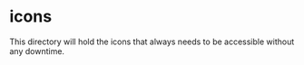# icons

This directory will hold the icons that always needs to be accessible without any downtime.
